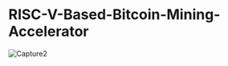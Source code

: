 # RISC-V-Based-Bitcoin-Mining-Accelerator




![Capture2](https://user-images.githubusercontent.com/64261673/223788735-a3917221-733b-427b-a248-e900efd83394.JPG)
